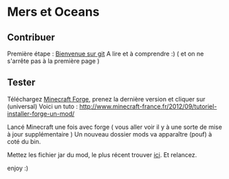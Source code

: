 Mers et Oceans
==============

Contribuer
----------

Première étape : [Bienvenue sur git](http://www.alexgirard.com/git-book/1_bienvenue_sur_git.html)
A lire et à comprendre :) ( et on ne s'arrête pas à la première page )

Tester
------

Téléchargez [Minecraft Forge](http://files.minecraftforge.net/), prenez la dernière version et cliquer sur (universal)
Voici un tuto : http://www.minecraft-france.fr/2012/09/tutoriel-installer-forge-un-mod/

Lancé Minecraft une fois avec forge ( vous aller voir il y à une sorte de mise à jour supplémentaire )
Un nouveau dossier mods va apparaître (pouf) à coté du bin.

Mettez les fichier jar du mod, le plus récent trouver [ici](https://github.com/rezemika/Mers-et-Oceans/tree/master/mods).
Et relancez.

enjoy :)
